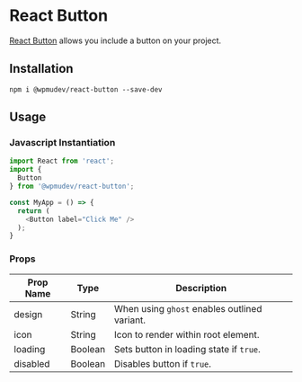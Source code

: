 # React Button
[React Button](https://wpmudev.github.io/shared-ui-react/?path=/story/components-button--primary) allows you include a button on your project.

## Installation

```
npm i @wpmudev/react-button --save-dev
```

## Usage

### Javascript Instantiation

```js
import React from 'react';
import {
  Button
} from '@wpmudev/react-button';

const MyApp = () => {
  return (
    <Button label="Click Me" />
  );
}
```

### Props

Prop Name | Type | Description
--- | --- | ---
design | String | When using `ghost` enables outlined variant.
icon | String | Icon to render within root element.
loading | Boolean | Sets button in loading state if `true`.
disabled | Boolean | Disables button if `true`.